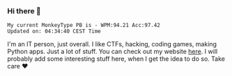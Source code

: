 ### Hi there 👋
<!-- PB START -->
```
My current MonkeyType PB is - WPM:94.21 Acc:97.42
Updated on: 04:34:40 CEST Time
```
<!-- PB END -->
I'm an IT person, just overall. I like CTFs, hacking, coding games, making Python apps. Just a lot of stuff.
You can check out my website [here](https://skill3472.github.io/).
I will probably add some interesting stuff here, when I get the idea to do so. Take care ❤️
